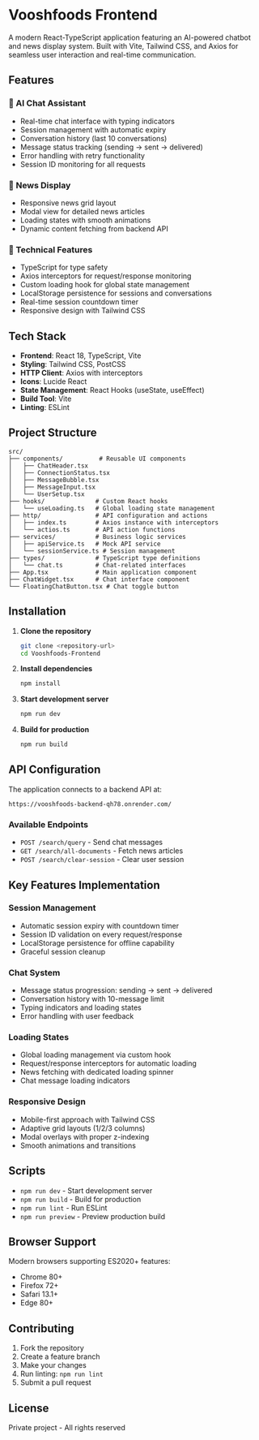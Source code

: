 # Vooshfoods Frontend

A modern React-TypeScript application featuring an AI-powered chatbot and news display system. Built with Vite, Tailwind CSS, and Axios for seamless user interaction and real-time communication.

## Features

### 🤖 AI Chat Assistant
- Real-time chat interface with typing indicators
- Session management with automatic expiry
- Conversation history (last 10 conversations)
- Message status tracking (sending → sent → delivered)
- Error handling with retry functionality
- Session ID monitoring for all requests

### 📰 News Display
- Responsive news grid layout
- Modal view for detailed news articles
- Loading states with smooth animations
- Dynamic content fetching from backend API

### 🔧 Technical Features
- TypeScript for type safety
- Axios interceptors for request/response monitoring
- Custom loading hook for global state management
- LocalStorage persistence for sessions and conversations
- Real-time session countdown timer
- Responsive design with Tailwind CSS

## Tech Stack

- **Frontend**: React 18, TypeScript, Vite
- **Styling**: Tailwind CSS, PostCSS
- **HTTP Client**: Axios with interceptors
- **Icons**: Lucide React
- **State Management**: React Hooks (useState, useEffect)
- **Build Tool**: Vite
- **Linting**: ESLint

## Project Structure

```
src/
├── components/          # Reusable UI components
│   ├── ChatHeader.tsx
│   ├── ConnectionStatus.tsx
│   ├── MessageBubble.tsx
│   ├── MessageInput.tsx
│   └── UserSetup.tsx
├── hooks/              # Custom React hooks
│   └── useLoading.ts   # Global loading state management
├── http/               # API configuration and actions
│   ├── index.ts        # Axios instance with interceptors
│   └── actios.ts       # API action functions
├── services/           # Business logic services
│   ├── apiService.ts   # Mock API service
│   └── sessionService.ts # Session management
├── types/              # TypeScript type definitions
│   └── chat.ts         # Chat-related interfaces
├── App.tsx             # Main application component
├── ChatWidget.tsx      # Chat interface component
└── FloatingChatButton.tsx # Chat toggle button
```

## Installation

1. **Clone the repository**
   ```bash
   git clone <repository-url>
   cd Vooshfoods-Frontend
   ```

2. **Install dependencies**
   ```bash
   npm install
   ```

3. **Start development server**
   ```bash
   npm run dev
   ```

4. **Build for production**
   ```bash
   npm run build
   ```

## API Configuration

The application connects to a backend API at:
```
https://vooshfoods-backend-qh78.onrender.com/
```

### Available Endpoints
- `POST /search/query` - Send chat messages
- `GET /search/all-documents` - Fetch news articles
- `POST /search/clear-session` - Clear user session

## Key Features Implementation

### Session Management
- Automatic session expiry with countdown timer
- Session ID validation on every request/response
- LocalStorage persistence for offline capability
- Graceful session cleanup

### Chat System
- Message status progression: sending → sent → delivered
- Conversation history with 10-message limit
- Typing indicators and loading states
- Error handling with user feedback

### Loading States
- Global loading management via custom hook
- Request/response interceptors for automatic loading
- News fetching with dedicated loading spinner
- Chat message loading indicators

### Responsive Design
- Mobile-first approach with Tailwind CSS
- Adaptive grid layouts (1/2/3 columns)
- Modal overlays with proper z-indexing
- Smooth animations and transitions

## Scripts

- `npm run dev` - Start development server
- `npm run build` - Build for production
- `npm run lint` - Run ESLint
- `npm run preview` - Preview production build

## Browser Support

Modern browsers supporting ES2020+ features:
- Chrome 80+
- Firefox 72+
- Safari 13.1+
- Edge 80+

## Contributing

1. Fork the repository
2. Create a feature branch
3. Make your changes
4. Run linting: `npm run lint`
5. Submit a pull request

## License

Private project - All rights reserved